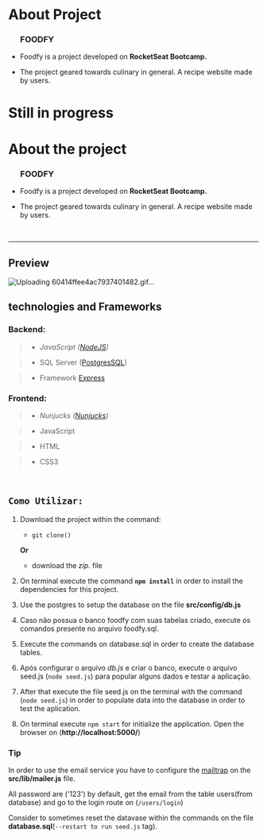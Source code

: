 # About Project

<body>
    <ul>
        <h3>FOODFY</h3>
        <li>
        <p>Foodfy is a project developed on <strong>RocketSeat Bootcamp.</strong></p>
        </li>
        <li>
        <p>The project geared towards culinary in general. A recipe website made by users.</p>
        </li>
    </ul>
</body>

# Still in progress




# About the project

<body>
    <ul>
        <h3>FOODFY</h3>
        <li>
        <p>Foodfy is a project developed on <strong>RocketSeat Bootcamp.</strong></p>
        </li>
        <li>
        <p>The project geared towards culinary in general. A recipe website made by users.</p>
        </li>
    </ul>
</body>
<br>

------
## Preview
![Uploading 60414ffee4ac7937401482.gif…]()

## technologies and Frameworks

### **Backend:** 
>* *JavaScript ([NodeJS])*

>* SQL Server ([PostgresSQL])

>* Framework [Express]

### **Frontend:** 
>* *Nunjucks ([Nunjucks])*

>* JavaScript

>* HTML

>* CSS3

<br>

## `Como Utilizar:`

1. Download the project within the command:
    * `git clone()`

    **Or**
    
    * download the _zip_. file

2. On terminal execute the command **`npm install`** in order to install the dependencies for this project.

3. Use the postgres to setup the database on the file __src/config/db.js__

4. Caso não possua o banco foodfy com suas tabelas criado, execute os comandos presente no arquivo foodfy.sql.

4. Execute the commands on database.sql in order to create the database tables.

5. Após configurar o arquivo _db.js_ e criar o banco, execute o arquivo seed.js (`node seed.js`) para popular alguns dados e testar a aplicação.

5. After that execute the file seed.js on the terminal with the command (`node seed.js`) in order to populate data into the database in order to test the aplication.

6. On terminal execute `npm start` for initialize the application. Open the browser on (**http://localhost:5000/**)

### Tip

In order to use the email service you have to configure the [mailtrap] on the **src/lib/mailer.js** file.

All password are ('123') by default, get the email from the table users(from database) and go to the login route on (`/users/login`)

Consider to sometimes reset the datavase within the commands on the file **database.sql**(`--restart to run seed.js` tag).

<!-- links -->

[Express]:https://expressjs.com/
[NodeJS]:https://nodejs.org/en/
[PostgresSQL]:https://www.postgresql.org/
[Nunjucks]:https://mozilla.github.io/nunjucks/
[o projeto]:https://github.com/alicioromoli/foodfy
[mailtrap]:https://mailtrap.io/